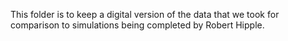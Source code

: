 This folder is to keep a digital version of the data that we took for comparison to simulations being completed by Robert Hipple.
